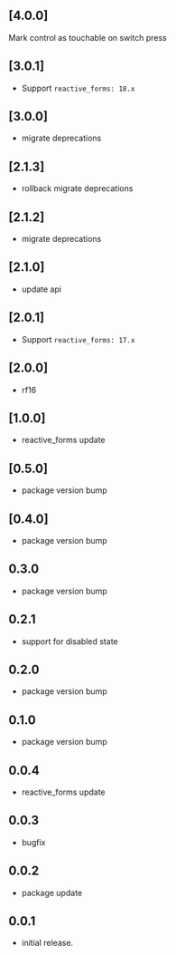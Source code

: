 ## [4.0.0]
Mark control as touchable on switch press

## [3.0.1]

* Support `reactive_forms: 18.x`

## [3.0.0]

* migrate deprecations

## [2.1.3]

* rollback migrate deprecations

## [2.1.2]

* migrate deprecations

## [2.1.0]

* update api

## [2.0.1]

* Support `reactive_forms: 17.x`

## [2.0.0]

* rf16

## [1.0.0]

* reactive_forms update

## [0.5.0]

* package version bump

## [0.4.0]

* package version bump

## 0.3.0

* package version bump

## 0.2.1

* support for disabled state

## 0.2.0

* package version bump

## 0.1.0

* package version bump

## 0.0.4

* reactive_forms update

## 0.0.3

* bugfix

## 0.0.2

* package update

## 0.0.1

* initial release.
